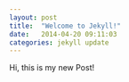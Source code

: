 ```yaml
---
layout: post
title:  "Welcome to Jekyll!"
date:   2014-04-20 09:11:03
categories: jekyll update
---
```


Hi, this is my new Post!